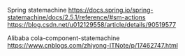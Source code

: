 Spring statemachine
https://docs.spring.io/spring-statemachine/docs/2.5.1/reference/#sm-actions
https://blog.csdn.net/u012129558/article/details/90519577

Alibaba cola-component-statemachine  
https://www.cnblogs.com/zhiyong-ITNote/p/17462747.html

